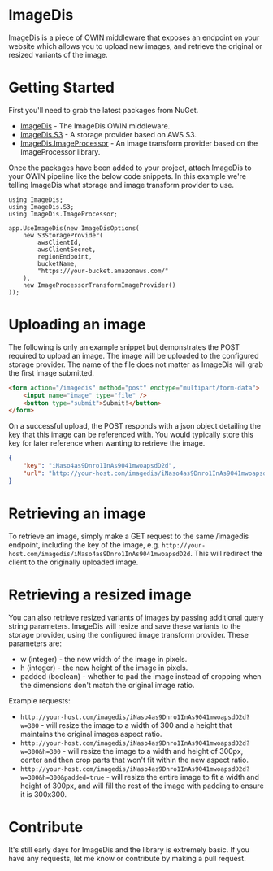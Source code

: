 # ImageDis

ImageDis is a piece of OWIN middleware that exposes an endpoint on your website which allows you to upload new images, and retrieve the original or resized variants of the image.


# Getting Started

First you'll need to grab the latest packages from NuGet.

* [ImageDis](https://www.nuget.org/packages/ImageDis/) - The ImageDis OWIN middleware.
* [ImageDis.S3](https://www.nuget.org/packages/ImageDis.S3/) - A storage provider based on AWS S3.
* [ImageDis.ImageProcessor](https://www.nuget.org/packages/ImageDis.ImageProcessor/) - An image transform provider based on the ImageProcessor library.

Once the packages have been added to your project, attach ImageDis to your OWIN pipeline like the below code snippets. In this example we're telling ImageDis what storage and image transform provider to use.

```
using ImageDis;
using ImageDis.S3;
using ImageDis.ImageProcessor;
```

```
app.UseImageDis(new ImageDisOptions(
    new S3StorageProvider(
        awsClientId,
        awsClientSecret, 
        regionEndpoint, 
        bucketName, 
        "https://your-bucket.amazonaws.com/"
    ),
    new ImageProcessorTransformImageProvider()
));
```


# Uploading an image

The following is only an example snippet but demonstrates the POST required to upload an image. The image will be uploaded to the configured storage provider. The name of the file does not matter as ImageDis will grab the first image submitted.

```html
<form action="/imagedis" method="post" enctype="multipart/form-data">
    <input name="image" type="file" />
    <button type="submit">Submit!</button>
</form>
```

On a successful upload, the POST responds with a json object detailing the key that this image can be referenced with. You would typically store this key for later reference when wanting to retrieve the image.

```json
{
    "key": "iNaso4as9Dnro1InAs9041mwoapsdD2d",
    "url": "http://your-host.com/imagedis/iNaso4as9Dnro1InAs9041mwoapsdD2d"
}
```


# Retrieving an image

To retrieve an image, simply make  a GET request to the same /imagedis endpoint, including the key of the image, e.g. ```http://your-host.com/imagedis/iNaso4as9Dnro1InAs9041mwoapsdD2d```. This will redirect the client to the originally uploaded image.


# Retrieving a resized image

You can also retrieve resized variants of images by passing additional query string parameters. ImageDis will resize and save these variants to the storage provider, using the configured image transform provider. These parameters are:
* w (integer) - the new width of the image in pixels.
* h (integer) - the new height of the image in pixels.
* padded (boolean) - whether to pad the image instead of cropping when the dimensions don't match the original image ratio.

Example requests:
* ```http://your-host.com/imagedis/iNaso4as9Dnro1InAs9041mwoapsdD2d?w=300``` - will resize the image to a width of 300 and a height that maintains the original images aspect ratio.
* ```http://your-host.com/imagedis/iNaso4as9Dnro1InAs9041mwoapsdD2d?w=300&h=300``` - will resize the image to a width and height of 300px, center and then crop parts that won't fit within the new aspect ratio.
* ```http://your-host.com/imagedis/iNaso4as9Dnro1InAs9041mwoapsdD2d?w=300&h=300&padded=true``` - will resize the entire image to fit a width and height of 300px, and will fill the rest of the image with padding to ensure it is 300x300.


# Contribute
It's still early days for ImageDis and the library is extremely basic. If you have any requests, let me know or contribute by making a pull request.
